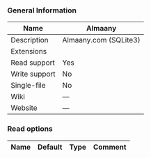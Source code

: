 
### General Information ###
Name | Almaany
---- | -------
Description | Almaany.com (SQLite3)
Extensions | 
Read support | Yes
Write support | No
Single-file | No
Wiki | ―
Website | ―


### Read options ###
Name | Default | Type | Comment
---- | ---- | ------- | -------

